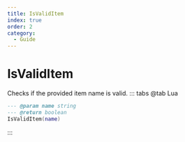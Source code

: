 ```yaml
---
title: IsValidItem
index: true
order: 2
category:
  - Guide
---
```


# IsValidItem
Checks if the provided item name is valid.
::: tabs
@tab Lua
```lua
--- @param name string
--- @return boolean
IsValidItem(name)
```

:::